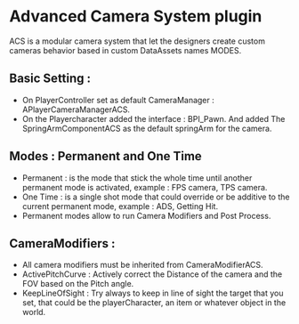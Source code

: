 ﻿# Advanced Camera System plugin
ACS is a modular camera system that let the designers create custom cameras behavior based in custom DataAssets names MODES.

## Basic Setting : 
* On PlayerController set as default CameraManager : APlayerCameraManagerACS.
* On the Playercharacter added the interface : BPI_Pawn. And added The SpringArmComponentACS as the default springArm for the camera.

## Modes : Permanent and One Time
* Permanent : is the mode that stick the whole time until another permanent mode is activated, example : FPS camera, TPS camera.
* One Time : is a single shot mode that could override or be additive to the current permanent mode, example : ADS, Getting Hit.
* Permanent modes allow to run Camera Modifiers and Post Process.

## CameraModifiers : 
* All camera modifiers must be inherited from CameraModifierACS.
* ActivePitchCurve : Actively correct the Distance of the camera and the FOV based on the Pitch angle.
* KeepLineOfSight : Try always to keep in line of sight the target that you set, that could be the playerCharacter, an item or whatever object in the world.